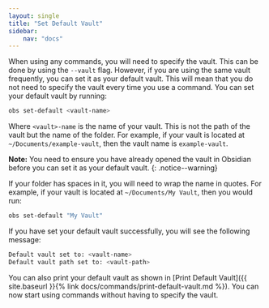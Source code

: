 ```yaml
---
layout: single
title: "Set Default Vault"
sidebar:
    nav: "docs"
---
```


When using any commands, you will need to specify the vault. This can be done by using
the `--vault` flag. However, if you are using the same vault frequently, you can set it as your default vault. This will
mean that you do not need to specify the vault every time you use a command. You can set your default vault by running:

```zsh
obs set-default <vault-name>
```

Where `<vault>-name` is the name of your vault. This is not the path of the vault but the name of the folder. For
example, if your vault is located at `~/Documents/example-vault`, then the vault name is `example-vault`.

**Note:** You need to ensure you have already opened the vault in Obsidian before you can set it as your default
vault.
{: .notice--warning}

If your folder has spaces in it, you will need to wrap the name in quotes. For example, if your vault is
located at `~/Documents/My Vault`, then you would run:

```zsh
obs set-default "My Vault"
```

If you have set your default vault successfully, you will see the following message:

```zsh
Default vault set to: <vault-name>
Default vault path set to: <vault-path>
``` 

You can also print your default vault as shown in [Print Default Vault]({{ site.baseurl }}{% link docs/commands/print-default-vault.md %}). You can now start using commands without having to specify the vault.

